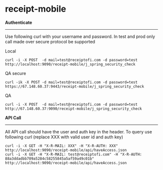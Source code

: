 receipt-mobile
==============

**Authenticate**
____________

Use following curl with your username and password. In test and prod only call made over secure protocol be supported

Local

	curl -i -X POST  -d mail=test@receiptofi.com -d password=test http://localhost:9090/receipt-mobile/j_spring_security_check

QA secure

	curl -ik -X POST -d mail=test@receiptofi.com -d password=test https://67.148.60.37:9443/receipt-mobile/j_spring_security_check

QA

    curl -i -X POST  -d mail=test@receiptofi.com -d password=test http://67.148.60.37:9090/receipt-mobile/j_spring_security_check


**API Call**
________

All API call should have the user and auth key in the header.
To query use following curl (replace XXX with valid user id and auth key)

	curl -i -X GET -H "X-R-MAIL: XXX" -H "X-R-AUTH: XXX" http://localhost:9090/receipt-mobile/api/haveAccess.json
	curl -i -X GET -H "X-R-MAIL: test@receiptofi.com" -H "X-R-AUTH: 88a3ddadbb709a5284c58255845a5af59a49c01b"  http://localhost:9090/receipt-mobile/api/haveAccess.json
